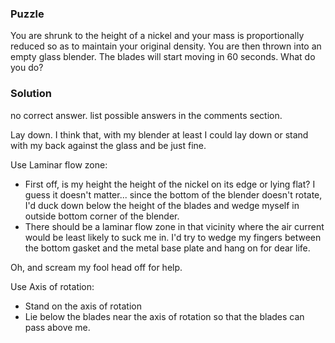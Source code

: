 ### Puzzle 

You are shrunk to the height of a nickel and your mass is proportionally reduced so as to maintain your original density. You are then thrown into an empty glass blender. The blades will start moving in 60 seconds. What do you do?

### Solution 


no correct answer. list possible answers in the comments section.


Lay down. I think that, with my blender at least I could lay down or stand with my back against the glass and be just fine.

Use Laminar flow zone: 

* First off, is my height the height of the nickel on its edge or lying flat? I guess it doesn't matter... since the bottom of the blender doesn't rotate, I'd duck down below the height of the blades and wedge myself in outside bottom corner of the blender. 
* There should be a laminar flow zone in that vicinity where the air current would be least likely to suck me in. I'd try to wedge my fingers between the bottom gasket and the metal base plate and hang on for dear life.

Oh, and scream my fool head off for help.

Use Axis of rotation: 

* Stand on the axis of rotation
* Lie below the blades near the axis of rotation so that the blades can pass above me.


